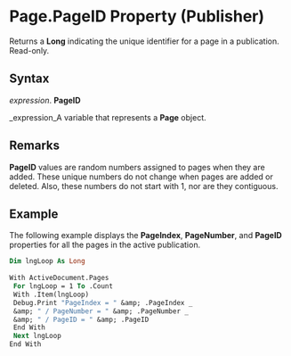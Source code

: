 
# Page.PageID Property (Publisher)

Returns a  **Long** indicating the unique identifier for a page in a publication. Read-only.


## Syntax

 _expression_. **PageID**

 _expression_A variable that represents a  **Page** object.


## Remarks

 **PageID** values are random numbers assigned to pages when they are added. These unique numbers do not change when pages are added or deleted. Also, these numbers do not start with 1, nor are they contiguous.


## Example

The following example displays the  **PageIndex**,  **PageNumber**, and  **PageID** properties for all the pages in the active publication.


```vb
Dim lngLoop As Long 
 
With ActiveDocument.Pages 
 For lngLoop = 1 To .Count 
 With .Item(lngLoop) 
 Debug.Print "PageIndex = " &amp; .PageIndex _ 
 &amp; " / PageNumber = " &amp; .PageNumber _ 
 &amp; " / PageID = " &amp; .PageID 
 End With 
 Next lngLoop 
End With
```

